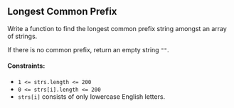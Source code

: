 ## Longest Common Prefix

Write a function to find the longest common prefix string amongst an array of strings.

If there is no common prefix, return an empty string `""`.

#### Constraints:

- `1 <= strs.length <= 200`
- `0 <= strs[i].length <= 200`
- `strs[i]` consists of only lowercase English letters.
